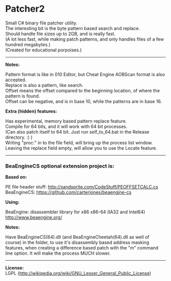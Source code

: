 Patcher2
========

Small C# binary file patcher utility.<br>
The interesting bit is the byte pattern based search and replace.<br>
Should handle file sizes up to 2GB, and is really fast.<br>
(A lot less fast, while making patch patterns, and only handles files of a few hundred megabytes.)<br>
(Created for educational porpoises.)

---

**Notes:**

Pattern format is like in 010 Editor, but Cheat Engine AOBScan format is also accepted.<br>
Replace is also a pattern, like search.<br>
Offset means the offset compared to the beginning location, of where the pattern is found.<br>
Offset can be negative, and is in base 10, while the patterns are in base 16.

**Extra (hidden) features:**

Has experimental, memory based pattern replace feature.<br>
Compile for 64 bits, and it will work with 64 bit processes.<br>
(Can also patch itself to 64 bit. Just run self_to_64.bat in the Release directory. :) )<br>
Writing "proc:" in to the file field, will bring up the process list window.<br>
Leaving the replace field empty, will allow you to use the Locate feature.

---

### BeaEngineCS optional extension project is:

**Based on:**

PE file header stuff: http://sandsprite.com/CodeStuff/PEOFFSETCALC.cs<br>
BeaEngineCS: https://github.com/carterjones/beaengine-cs

**Using:**

BeaEngine: disassembler library for x86 x86-64 (IA32 and Intel64)<br>
http://www.beaengine.org/

**Notes:**

Have BeaEngineCS(64).dll (and BeaEngineCheetah(64).dll as well of course) in the folder, to use it's disassembly based address masking features,
when creating a difference based patch with the "m" command line option. It will make the process MUCH slower.

---

**License:**<br>
LGPL (<http://wikipedia.org/wiki/GNU_Lesser_General_Public_License>)
